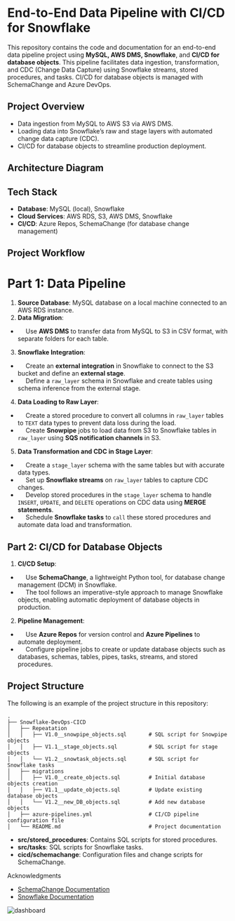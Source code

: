 # End-to-End Data Pipeline with CI/CD for Snowflake
This repository contains the code and documentation for an end-to-end data pipeline project using **MySQL, AWS DMS, Snowflake**, and **CI/CD for database objects**. This pipeline facilitates data ingestion, transformation, and CDC (Change Data Capture) using Snowflake streams, stored procedures, and tasks. CI/CD for database objects is managed with SchemaChange and Azure DevOps.

## Project Overview

- Data ingestion from MySQL to AWS S3 via AWS DMS.
- Loading data into Snowflake’s raw and stage layers with automated change data capture (CDC).
- CI/CD for database objects to streamline production deployment.

## Architecture Diagram


## Tech Stack
- **Database**: MySQL (local), Snowflake
- **Cloud Services**: AWS RDS, S3, AWS DMS, Snowflake
- **CI/CD**: Azure Repos, SchemaChange (for database change management)
 
## Project Workflow
# Part 1: Data Pipeline
1. **Source Database**: MySQL database on a local machine connected to an AWS RDS instance.
2. **Data Migration**:
- &emsp; Use **AWS DMS** to transfer data from MySQL to S3 in CSV format, with separate folders for each table.
3. **Snowflake Integration**:
- &emsp; Create an **external integration** in Snowflake to connect to the S3 bucket and define an **external stage**.
- &emsp; Define a ```raw_layer``` schema in Snowflake and create tables using schema inference from the external stage.
4. **Data Loading to Raw Layer**:
- &emsp; Create a stored procedure to convert all columns in ```raw_layer``` tables to ```TEXT``` data types to prevent data loss during the load.
- &emsp; Create **Snowpipe** jobs to load data from S3 to Snowflake tables in ```raw_layer``` using **SQS notification channels** in S3.
5. **Data Transformation and CDC in Stage Layer**:
- &emsp; Create a ```stage_layer``` schema with the same tables but with accurate data types.
- &emsp; Set up **Snowflake streams** on ```raw_layer``` tables to capture CDC changes.
- &emsp; Develop stored procedures in the ```stage_layer``` schema to handle ```INSERT```, ```UPDATE```, and ```DELETE``` operations on CDC data using **MERGE statements**.
- &emsp; Schedule **Snowflake tasks** to ```call``` these stored procedures and automate data load and transformation.


## Part 2: CI/CD for Database Objects
1. **CI/CD Setup**:
- &emsp; Use **SchemaChange**, a lightweight Python tool, for database change management (DCM) in Snowflake.
- &emsp; The tool follows an imperative-style approach to manage Snowflake objects, enabling automatic deployment of database objects in production.
2. **Pipeline Management**:
- &emsp; Use **Azure Repos** for version control and **Azure Pipelines** to automate deployment.
- &emsp; Configure pipeline jobs to create or update database objects such as databases, schemas, tables, pipes, tasks, streams, and stored procedures.

## Project Structure
The following is an example of the project structure in this repository:

```
.
├── Snowflake-DevOps-CICD
│   ├── Repeatation
│   │   ├── V1.0__snowpipe_objects.sql       # SQL script for Snowpipe objects
│   │   ├── V1.1__stage_objects.sql          # SQL script for stage objects
│   │   └── V1.2__snowtask_objects.sql       # SQL script for Snowflake tasks
│   ├── migrations
│   │   ├── V1.0__create_objects.sql         # Initial database objects creation
│   │   ├── V1.1__update_objects.sql         # Update existing database objects
│   │   └── V1.2__new_DB_objects.sql         # Add new database objects
│   ├── azure-pipelines.yml                  # CI/CD pipeline configuration file
│   └── README.md                            # Project documentation

```
- **src/stored_procedures**: Contains SQL scripts for stored procedures.
- **src/tasks**: SQL scripts for Snowflake tasks.
- **cicd/schemachange**: Configuration files and change scripts for SchemaChange.

Acknowledgments <br>
- [SchemaChange Documentation](https://github.com/Snowflake-Labs/schemachange) <br>
- [Snowflake Documentation](https://docs.snowflake.com/)

![dashboard](https://github.com/user-attachments/assets/386acc8c-e181-48b2-859c-c66f35fe1b49)

